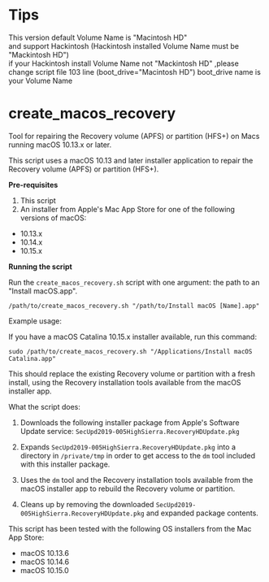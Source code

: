 # Tips
This version default Volume Name is "Macintosh HD"  
and support Hackintosh (Hackintosh installed Volume Name must be "Mackintosh HD")   
if your Hackintosh install Volume Name not "Mackintosh HD" ,please change script file 103 line (boot_drive="Macintosh HD") boot_drive name is your Volume Name

# create_macos_recovery
Tool for repairing the Recovery volume (APFS) or partition (HFS+) on Macs running macOS 10.13.x or later.

This script uses a macOS 10.13 and later installer application to repair the Recovery volume (APFS) or partition (HFS+).

**Pre-requisites**

1. This script
2. An installer from Apple's Mac App Store for one of the following versions of macOS:

* 10.13.x
* 10.14.x
* 10.15.x


**Running the script**

Run the `create_macos_recovery.sh` script with one argument: the path to an "Install macOS.app".

`/path/to/create_macos_recovery.sh "/path/to/Install macOS [Name].app"`


Example usage: 

If you have a macOS Catalina 10.15.x installer available, run this command:

`sudo /path/to/create_macos_recovery.sh "/Applications/Install macOS Catalina.app"`

This should replace the existing Recovery volume or partition with a fresh install, using the Recovery installation tools available from the macOS installer app.


What the script does:

1. Downloads the following installer package from Apple's Software Update service: `SecUpd2019-005HighSierra.RecoveryHDUpdate.pkg`

2. Expands `SecUpd2019-005HighSierra.RecoveryHDUpdate.pkg` into a directory in `/private/tmp` in order to get access to the `dm` tool included with this installer package.

3. Uses the `dm` tool and the Recovery installation tools available from the macOS installer app to rebuild the Recovery volume or partition.

4. Cleans up by removing the downloaded `SecUpd2019-005HighSierra.RecoveryHDUpdate.pkg` and expanded package contents.

This script has been tested with the following OS installers from the Mac App Store:

* macOS 10.13.6
* macOS 10.14.6
* macOS 10.15.0

